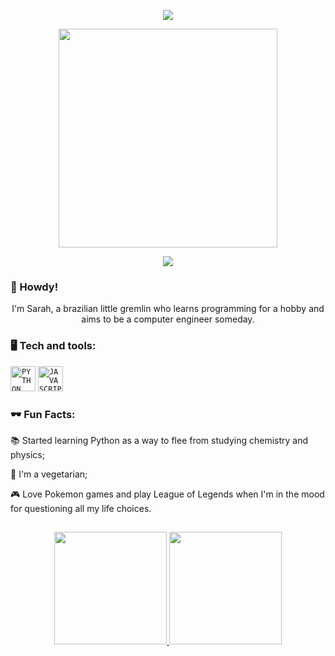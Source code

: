  <p align="center">
  <img src="https://media.giphy.com/media/N439HWvAHsyMVeeX4v/giphy.gif">
<p align="center">
  <img src="https://media0.giphy.com/media/m6aZERsqxPiBa/giphy.gif?cid=ecf05e47i1n3j94vsbozgpbnnrzlqlwsuf6kuumszakirjh1&ep=v1_gifs_search&rid=giphy.gif&ct=g" width="350">
 <p align="center">
  <img src="https://media.giphy.com/media/N439HWvAHsyMVeeX4v/giphy.gif">
</p>

### 👋 Howdy!
<p align="center">I'm Sarah, a brazilian little gremlin who learns programming for a hobby and aims to be a computer engineer someday.
</p>

### 🖥️ Tech and tools: 
<code><img width="40px" src="https://cdn.jsdelivr.net/gh/devicons/devicon/icons/python/python-original-wordmark.svg" title = "PYTHON"/></code>
<code><img width="40px" src="https://cdn.jsdelivr.net/gh/devicons/devicon/icons/javascript/javascript-original.svg" title = "JAVASCRIPT"/></code>

<div display="inline-block">
 
### 🕶 Fun Facts:
 <p align="left">📚 Started learning Python as a way to flee from studying chemistry and physics;</p>
 <p align="left">🥦 I'm a vegetarian;</p>
 <p align="left">🎮 Love Pokemon games and play League of Legends when I'm in the mood for questioning all my life choices.</p>
</div>

##
<p align="center">
<a href="https://github.com/Gremslin">
  <img height="180em" src="https://github-readme-stats-eight-theta.vercel.app/api?username=Gremslin&show_icons=true&theme=algolia&include_all_commits=true&count_private=true"/>
  <img height="180em" src="https://github-readme-stats-eight-theta.vercel.app/api/top-langs/?username=Gremslin&layout=compact&langs_count=8&theme=algolia"/>
</a>
</p>
